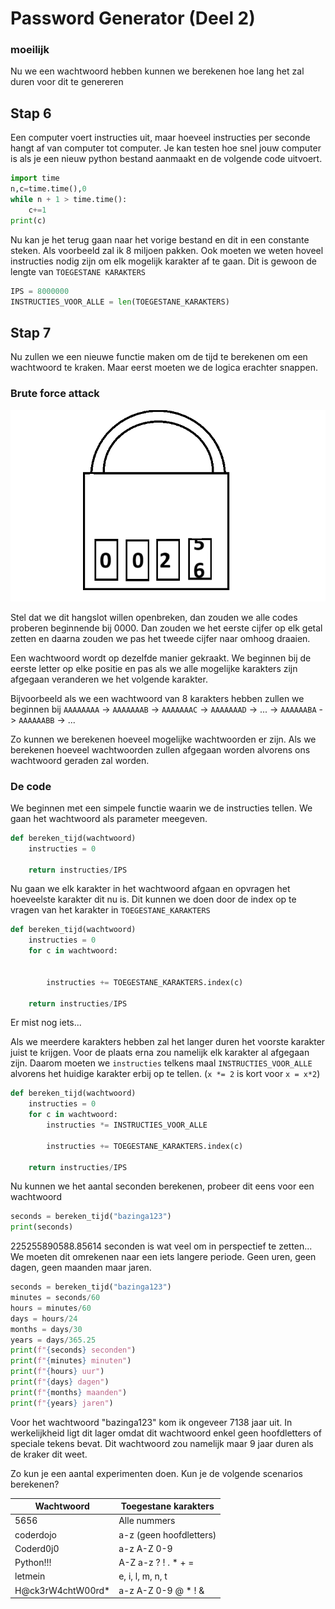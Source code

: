 # Password Generator (Deel 2)

### moeilijk

Nu we een wachtwoord hebben kunnen we berekenen hoe lang het zal duren voor dit te genereren

## Stap 6

Een computer voert instructies uit, maar hoeveel instructies per seconde hangt af van computer tot computer. Je kan testen hoe snel jouw computer is als je een nieuw python bestand aanmaakt en de volgende code uitvoert.

```python
import time
n,c=time.time(),0
while n + 1 > time.time():
    c+=1
print(c)
```

Nu kan je het terug gaan naar het vorige bestand en dit in een constante steken. Als voorbeeld zal ik 8 miljoen pakken. Ook moeten we weten hoveel instructies nodig zijn om elk mogelijk karakter af te gaan. Dit is gewoon de lengte van `TOEGESTANE KARAKTERS`

```python
IPS = 8000000
INSTRUCTIES_VOOR_ALLE = len(TOEGESTANE_KARAKTERS)

```

## Stap 7

Nu zullen we een nieuwe functie maken om de tijd te berekenen om een wachtwoord te kraken. Maar eerst moeten we de logica erachter snappen.

### Brute force attack

![slot](image.png)

Stel dat we dit hangslot willen openbreken, dan zouden we alle codes proberen beginnende bij 0000. Dan zouden we het eerste cijfer op elk getal zetten en daarna zouden we pas het tweede cijfer naar omhoog draaien.

Een wachtwoord wordt op dezelfde manier gekraakt. We beginnen bij de eerste letter op elke positie en pas als we alle mogelijke karakters zijn afgegaan veranderen we het volgende karakter.

Bijvoorbeeld als we een wachtwoord van 8 karakters hebben zullen we beginnen bij `AAAAAAAA` -> `AAAAAAAB` -> `AAAAAAAC` -> `AAAAAAAD` -> ... -> `AAAAAABA` -> `AAAAAABB` -> ...

Zo kunnen we berekenen hoeveel mogelijke wachtwoorden er zijn. Als we berekenen hoeveel wachtwoorden zullen afgegaan worden alvorens ons wachtwoord geraden zal worden.

### De code

We beginnen met een simpele functie waarin we de instructies tellen. We gaan het wachtwoord als parameter meegeven.

```python
def bereken_tijd(wachtwoord)
    instructies = 0

    return instructies/IPS
```

Nu gaan we elk karakter in het wachtwoord afgaan en opvragen het hoeveelste karakter dit nu is. Dit kunnen we doen door de index op te vragen van het karakter in `TOEGESTANE_KARAKTERS`

```python
def bereken_tijd(wachtwoord)
    instructies = 0
    for c in wachtwoord:


        instructies += TOEGESTANE_KARAKTERS.index(c)

    return instructies/IPS
```

Er mist nog iets...

Als we meerdere karakters hebben zal het langer duren het voorste karakter juist te krijgen. Voor de plaats erna zou namelijk elk karakter al afgegaan zijn. Daarom moeten we `instructies` telkens maal `INSTRUCTIES_VOOR_ALLE` alvorens het huidige karakter erbij op te tellen. (`x *= 2` is kort voor `x = x*2`)

```python
def bereken_tijd(wachtwoord)
    instructies = 0
    for c in wachtwoord:
        instructies *= INSTRUCTIES_VOOR_ALLE

        instructies += TOEGESTANE_KARAKTERS.index(c)

    return instructies/IPS
```

Nu kunnen we het aantal seconden berekenen, probeer dit eens voor een wachtwoord

```python
seconds = bereken_tijd("bazinga123")
print(seconds)
```

225255890588.85614 seconden is wat veel om in perspectief te zetten... We moeten dit omrekenen naar een iets langere periode. Geen uren, geen dagen, geen maanden maar jaren.

```python
seconds = bereken_tijd("bazinga123")
minutes = seconds/60
hours = minutes/60
days = hours/24
months = days/30
years = days/365.25
print(f"{seconds} seconden")
print(f"{minutes} minuten")
print(f"{hours} uur")
print(f"{days} dagen")
print(f"{months} maanden")
print(f"{years} jaren")
```

Voor het wachtwoord "bazinga123" kom ik ongeveer 7138 jaar uit. In werkelijkheid ligt dit lager omdat dit wachtwoord enkel geen hoofdletters of speciale tekens bevat. Dit wachtwoord zou namelijk maar 9 jaar duren als de kraker dit weet.

Zo kun je een aantal experimenten doen. Kun je de volgende scenarios berekenen?

| Wachtwoord         | Toegestane karakters    |
| ------------------ | ----------------------- |
| 5656               | Alle nummers            |
| coderdojo          | a-z (geen hoofdletters) |
| Coderd0j0          | a-z A-Z 0-9             |
| Python!!!          | A-Z a-z ? ! . \* + =    |
| letmein            | e, i, l, m, n, t        |
| H@ck3rW4chtW00rd\* | a-z A-Z 0-9 @ \* ! &    |
